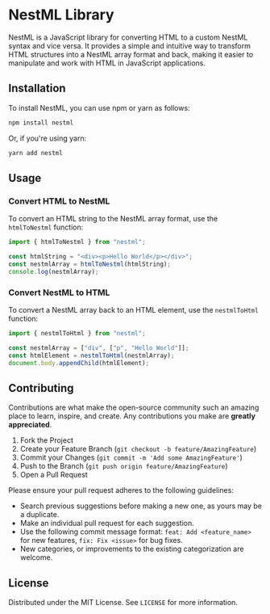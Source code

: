 # NestML Library

NestML is a JavaScript library for converting HTML to a custom NestML syntax and vice versa. It provides a simple and intuitive way to transform HTML structures into a NestML array format and back, making it easier to manipulate and work with HTML in JavaScript applications.

## Installation

To install NestML, you can use npm or yarn as follows:

```bash
npm install nestml
```

Or, if you're using yarn:

```bash
yarn add nestml
```

## Usage

### Convert HTML to NestML

To convert an HTML string to the NestML array format, use the `htmlToNestml` function:

```javascript
import { htmlToNestml } from "nestml";

const htmlString = "<div><p>Hello World</p></div>";
const nestmlArray = htmlToNestml(htmlString);
console.log(nestmlArray);
```

### Convert NestML to HTML

To convert a NestML array back to an HTML element, use the `nestmlToHtml` function:

```javascript
import { nestmlToHtml } from "nestml";

const nestmlArray = ["div", ["p", "Hello World"]];
const htmlElement = nestmlToHtml(nestmlArray);
document.body.appendChild(htmlElement);
```

## Contributing

Contributions are what make the open-source community such an amazing place to learn, inspire, and create. Any contributions you make are **greatly appreciated**.

1. Fork the Project
2. Create your Feature Branch (`git checkout -b feature/AmazingFeature`)
3. Commit your Changes (`git commit -m 'Add some AmazingFeature'`)
4. Push to the Branch (`git push origin feature/AmazingFeature`)
5. Open a Pull Request

Please ensure your pull request adheres to the following guidelines:

- Search previous suggestions before making a new one, as yours may be a duplicate.
- Make an individual pull request for each suggestion.
- Use the following commit message format: `feat: Add <feature_name>` for new features, `fix: Fix <issue>` for bug fixes.
- New categories, or improvements to the existing categorization are welcome.

## License

Distributed under the MIT License. See `LICENSE` for more information.
